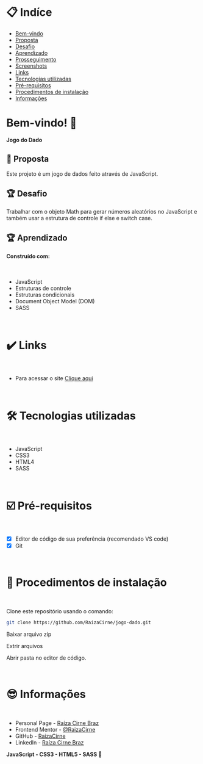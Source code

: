 # 📋 Indíce

- [Bem-vindo](#id01)
- [Proposta](#id02)
- [Desafio](#id03)
- [Aprendizado](#id04)
- [Prosseguimento](id05)
- [Screenshots](#id06)
- [Links](#id07)
- [Tecnologias utilizadas](#id08)
- [Pré-requisitos](#id09)
- [Procedimentos de instalação](#id010)
- [Informações](#id011)

# Bem-vindo! 👋 <a name="id01"></a>

**Jogo do Dado**
<br />

## 🚀 Proposta <a name="id02"></a>

Este projeto é um jogo de dados feito através de JavaScript.
<br />

## :trophy: Desafio <a name="#id03"></a>

Trabalhar com o objeto Math para gerar números aleatórios no JavaScript e também usar a estrutura de controle if else e switch case.

## :trophy: Aprendizado <a name="#id04"></a>

#### Construído com:

<br />

- JavaScript
- Estruturas de controle
- Estruturas condicionais
- Document Object Model (DOM)
- SASS

<!-- ## :trophy: Prosseguimento <a name="id05"></a>

- Realizar outros projetos utilizando o React.js

<br />

# :camera_flash: Screenshots <a name="id06"></a>

## :video_camera: Video

https://github.com/RaizaCirne/app-flex/assets/109912543/41c4c6eb-770d-4e05-92a4-f4916585bf3f

## :desktop_computer: Desktop design

![Design preview desktop](./assets/images/calculadora-desktop.png)

## :iphone: Mobile design

![Design preview desktop](./assets/images/calculadora-mobile.png) -->

<br />

# :heavy_check_mark: Links <a name="id07"></a>

<br />

- Para acessar o site [Clique aqui](#)

<br />

# 🛠 Tecnologias utilizadas <a name="id08"></a>

<br />

- JavaScript
- CSS3
- HTML4
- SASS

<br />

# ☑️ Pré-requisitos <a name="id09"></a>

<br />

- [x] Editor de código de sua preferência (recomendado VS code)
- [x] Git

<br />

# 📝 Procedimentos de instalação <a name="id010"></a>

<br />

Clone este repositório usando o comando:

```bash
git clone https://github.com/RaizaCirne/jogo-dado.git
```

Baixar arquivo zip

Extrir arquivos

Abrir pasta no editor de código.

<br />

# :sunglasses: Informações <a name="id011"></a>

<br />

- Personal Page - [Raíza Cirne Braz](#)
- Frontend Mentor - [@RaizaCirne](https://www.frontendmentor.io/profile/RaizaCirne)
- GitHub - [RaizaCirne](https://github.com/RaizaCirne)
- LinkedIn - [Raíza Cirne Braz](https://www.linkedin.com/in/ra%C3%ADzacirne/)

**JavaScript - CSS3 - HTML5 - SASS** 🚀